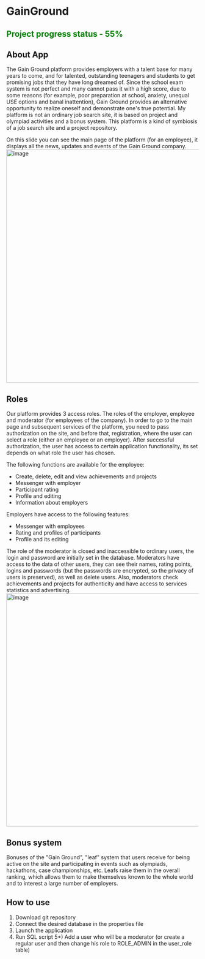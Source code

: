 # GainGround

 ## <span style="color:green">Project progress status - 55%</span>

## About App
The Gain Ground platform provides employers with a talent base for many years to come, and for talented, outstanding teenagers and students to get promising jobs that they have long dreamed of. Since the school exam system is not perfect and many cannot pass it with a high score, due to some reasons (for example, poor preparation at school, anxiety, unequal USE options and banal inattention), Gain Ground provides an alternative opportunity to realize oneself and demonstrate one's true potential. My platform is not an ordinary job search site, it is based on project and olympiad activities and a bonus system. This platform is a kind of symbiosis of a job search site and a project repository.

On this slide you can see the main page of the platform (for an employee), it displays all the news, updates and events of the Gain Ground company.
<img width="610" alt="image" src="https://github.com/DeeMMoon/GainGroung/assets/37477667/ec35fdc5-fe7a-44c3-ae53-c6914f7944f8">

## Roles
Our platform provides 3 access roles. The roles of the employer, employee and moderator (for employees of the company). In order to go to the main page and subsequent services of the platform, you need to pass authorization on the site, and before that, registration, where the user can select a role (either an employee or an employer). After successful authorization, the user has access to certain application functionality, its set depends on what role the user has chosen.

The following functions are available for the employee:
  - Create, delete, edit and view achievements and projects
  - Messenger with employer
  - Participant rating
  - Profile and editing
  - Information about employers

Employers have access to the following features:
  - Messenger with employees
  - Rating and profiles of participants
  - Profile and its editing

The role of the moderator is closed and inaccessible to ordinary users, the login and password are initially set in the database. Moderators have access to the data of other users, they can see their names, rating points, logins and passwords (but the passwords are encrypted, so the privacy of users is preserved), as well as delete users. Also, moderators check achievements and projects for authenticity and have access to services statistics and advertising.
<img width="609" alt="image" src="https://github.com/DeeMMoon/GainGroung/assets/37477667/56649675-738d-44fd-b44c-de8a6a0df4da">

## Bonus system
Bonuses of the "Gain Ground", "leaf" system that users receive for being active on the site and participating in events such as olympiads, hackathons, case championships, etc. Leafs raise them in the overall ranking, which allows them to make themselves known to the whole world and to interest a large number of employers.

## How to use
1) Download git repository
2) Connect the desired database in the properties file
3) Launch the application
4) Run SQL script
5*) Add a user who will be a moderator (or create a regular user and then change his role to ROLE_ADMIN in the user_role table)
